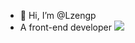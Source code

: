 - 👋 Hi, I’m @Lzengp
- A front-end developer
![](https://visitor-badge.glitch.me/badge?page_id=Lzengp.readme)
